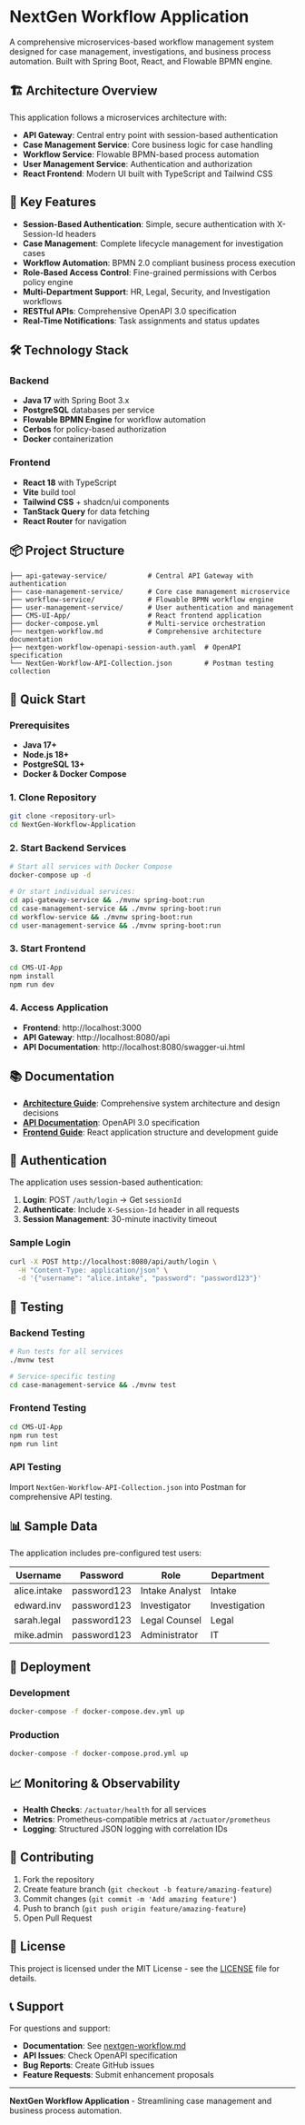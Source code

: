 # NextGen Workflow Application

A comprehensive microservices-based workflow management system designed for case management, investigations, and business process automation. Built with Spring Boot, React, and Flowable BPMN engine.

## 🏗️ Architecture Overview

This application follows a microservices architecture with:

- **API Gateway**: Central entry point with session-based authentication
- **Case Management Service**: Core business logic for case handling
- **Workflow Service**: Flowable BPMN-based process automation
- **User Management Service**: Authentication and authorization
- **React Frontend**: Modern UI built with TypeScript and Tailwind CSS

## 🚀 Key Features

- **Session-Based Authentication**: Simple, secure authentication with X-Session-Id headers
- **Case Management**: Complete lifecycle management for investigation cases
- **Workflow Automation**: BPMN 2.0 compliant business process execution
- **Role-Based Access Control**: Fine-grained permissions with Cerbos policy engine
- **Multi-Department Support**: HR, Legal, Security, and Investigation workflows
- **RESTful APIs**: Comprehensive OpenAPI 3.0 specification
- **Real-Time Notifications**: Task assignments and status updates

## 🛠️ Technology Stack

### Backend
- **Java 17** with Spring Boot 3.x
- **PostgreSQL** databases per service
- **Flowable BPMN Engine** for workflow automation
- **Cerbos** for policy-based authorization
- **Docker** containerization

### Frontend
- **React 18** with TypeScript
- **Vite** build tool
- **Tailwind CSS** + shadcn/ui components
- **TanStack Query** for data fetching
- **React Router** for navigation

## 📦 Project Structure

```
├── api-gateway-service/          # Central API Gateway with authentication
├── case-management-service/      # Core case management microservice
├── workflow-service/             # Flowable BPMN workflow engine
├── user-management-service/      # User authentication and management
├── CMS-UI-App/                   # React frontend application
├── docker-compose.yml            # Multi-service orchestration
├── nextgen-workflow.md           # Comprehensive architecture documentation
├── nextgen-workflow-openapi-session-auth.yaml  # OpenAPI specification
└── NextGen-Workflow-API-Collection.json        # Postman testing collection
```

## 🏁 Quick Start

### Prerequisites

- **Java 17+**
- **Node.js 18+**
- **PostgreSQL 13+**
- **Docker & Docker Compose**

### 1. Clone Repository

```bash
git clone <repository-url>
cd NextGen-Workflow-Application
```

### 2. Start Backend Services

```bash
# Start all services with Docker Compose
docker-compose up -d

# Or start individual services:
cd api-gateway-service && ./mvnw spring-boot:run
cd case-management-service && ./mvnw spring-boot:run
cd workflow-service && ./mvnw spring-boot:run
cd user-management-service && ./mvnw spring-boot:run
```

### 3. Start Frontend

```bash
cd CMS-UI-App
npm install
npm run dev
```

### 4. Access Application

- **Frontend**: http://localhost:3000
- **API Gateway**: http://localhost:8080/api
- **API Documentation**: http://localhost:8080/swagger-ui.html

## 📚 Documentation

- **[Architecture Guide](nextgen-workflow.md)**: Comprehensive system architecture and design decisions
- **[API Documentation](nextgen-workflow-openapi-session-auth.yaml)**: OpenAPI 3.0 specification
- **[Frontend Guide](CMS-UI-App/CLAUDE.md)**: React application structure and development guide

## 🔐 Authentication

The application uses session-based authentication:

1. **Login**: POST `/auth/login` → Get `sessionId`
2. **Authenticate**: Include `X-Session-Id` header in all requests
3. **Session Management**: 30-minute inactivity timeout

### Sample Login
```bash
curl -X POST http://localhost:8080/api/auth/login \
  -H "Content-Type: application/json" \
  -d '{"username": "alice.intake", "password": "password123"}'
```

## 🧪 Testing

### Backend Testing
```bash
# Run tests for all services
./mvnw test

# Service-specific testing
cd case-management-service && ./mvnw test
```

### Frontend Testing
```bash
cd CMS-UI-App
npm run test
npm run lint
```

### API Testing
Import `NextGen-Workflow-API-Collection.json` into Postman for comprehensive API testing.

## 📊 Sample Data

The application includes pre-configured test users:

| Username | Password | Role | Department |
|----------|----------|------|------------|
| alice.intake | password123 | Intake Analyst | Intake |
| edward.inv | password123 | Investigator | Investigation |
| sarah.legal | password123 | Legal Counsel | Legal |
| mike.admin | password123 | Administrator | IT |

## 🚀 Deployment

### Development
```bash
docker-compose -f docker-compose.dev.yml up
```

### Production
```bash
docker-compose -f docker-compose.prod.yml up
```

## 📈 Monitoring & Observability

- **Health Checks**: `/actuator/health` for all services
- **Metrics**: Prometheus-compatible metrics at `/actuator/prometheus`
- **Logging**: Structured JSON logging with correlation IDs

## 🤝 Contributing

1. Fork the repository
2. Create feature branch (`git checkout -b feature/amazing-feature`)
3. Commit changes (`git commit -m 'Add amazing feature'`)
4. Push to branch (`git push origin feature/amazing-feature`)
5. Open Pull Request

## 📝 License

This project is licensed under the MIT License - see the [LICENSE](LICENSE) file for details.

## 📞 Support

For questions and support:
- **Documentation**: See [nextgen-workflow.md](nextgen-workflow.md)
- **API Issues**: Check OpenAPI specification
- **Bug Reports**: Create GitHub issues
- **Feature Requests**: Submit enhancement proposals

---

**NextGen Workflow Application** - Streamlining case management and business process automation.